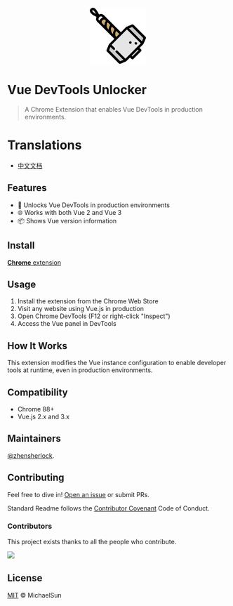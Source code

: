 <p align="center">
  <img src="public/icons/icon_128.png" width="128">
</p>

# Vue DevTools Unlocker
> A Chrome Extension that enables Vue DevTools in production environments.

# Translations

* [中文文档](README_zh.md)

## Features

- 🔑 Unlocks Vue DevTools in production environments
- 🌐 Works with both Vue 2 and Vue 3
- 📦 Shows Vue version information

## Install

[**Chrome** extension]() <!-- TODO: Add chrome extension link inside parenthesis -->

## Usage

1. Install the extension from the Chrome Web Store
2. Visit any website using Vue.js in production
3. Open Chrome DevTools (F12 or right-click "Inspect")
4. Access the Vue panel in DevTools

## How It Works

This extension modifies the Vue instance configuration to enable developer tools at runtime, even in production environments.

## Compatibility

- Chrome 88+
- Vue.js 2.x and 3.x

## Maintainers

[@zhensherlock](https://github.com/zhensherlock).

## Contributing

Feel free to dive in! [Open an issue](https://github.com/zhensherlock/vue-devtools-unlocker/issues/new/choose) or submit PRs.

Standard Readme follows the [Contributor Covenant](http://contributor-covenant.org/version/1/3/0/) Code of Conduct.

### Contributors

This project exists thanks to all the people who contribute.

<a href="https://github.com/zhensherlock/vue-devtools-unlocker/graphs/contributors">
  <img src="https://contrib.rocks/image?repo=zhensherlock/vue-devtools-unlocker" />
</a>

## License

[MIT](LICENSE) © MichaelSun
